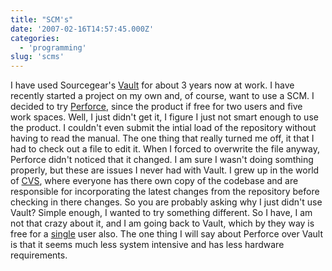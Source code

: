 ```yaml
---
title: "SCM's"
date: '2007-02-16T14:57:45.000Z'
categories:
  - 'programming'
slug: 'scms'
---
```


I have used Sourcegear's [Vault](http://www.sourcegear.com/vault/index.html) for about 3 years now at work. I have recently started a project on my own and, of course, want to use a SCM. I decided to try [Perforce](http://www.perforce.com), since the product if free for two users and five work spaces. Well, I just didn't get it, I figure I just not smart enough to use the product. I couldn't even submit the intial load of the repository without having to read the manual. The one thing that really turned me off, it that I had to check out a file to edit it. When I forced to overwrite the file anyway, Perforce didn't noticed that it changed. I am sure I wasn't doing somthing properly, but these are issues I never had with Vault. I grew up in the world of [CVS](http://en.wikipedia.org/wiki/Concurrent_Versions_System), where everyone has there own copy of the codebase and are responsible for incorporating the latest changes from the repository before checking in there changes. So you are probably asking why I just didn't use Vault? Simple enough, I wanted to try something different. So I have, I am not that crazy about it, and I am going back to Vault, which by they way is free for a [single](http://www.sourcegear.com/vault/pricing.html) user also. The one thing I will say about Perforce over Vault is that it seems much less system intensive and has less hardware requirements.
